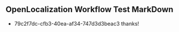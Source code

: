## OpenLocalization Workflow Test MarkDown
* 79c2f7dc-cfb3-40ea-af34-747d3d3beac3 
thanks!<!--HONumber=Mar16_HO3-->
